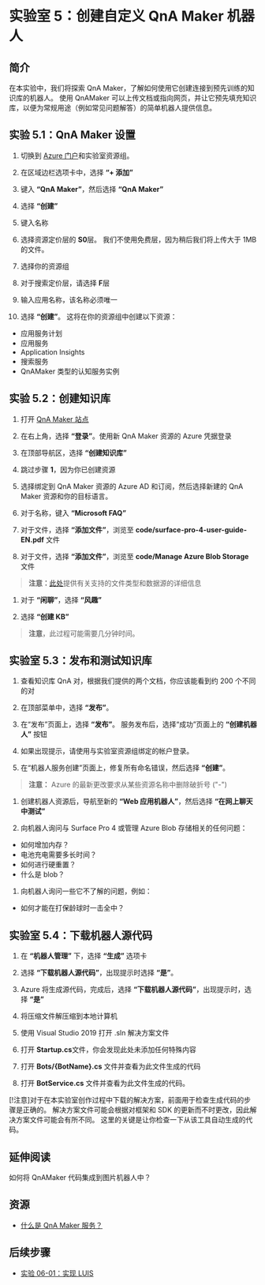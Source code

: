 ﻿# 实验室 5：创建自定义 QnA Maker 机器人

## 简介

在本实验中，我们将探索 QnA Maker，了解如何使用它创建连接到预先训练的知识库的机器人。  使用 QnAMaker 可以上传文档或指向网页，并让它预先填充知识库，以便为常规用途（例如常见问题解答）的简单机器人提供信息。

## 实验 5.1：QnA Maker 设置

1. 切换到 [Azure 门户](https://portal.azure.com)和实验室资源组。

2. 在区域边栏选项卡中，选择 **“+ 添加”**

3. 键入 **“QnA Maker”**，然后选择 **“QnA Maker”**

4. 选择 **“创建”**

5. 键入名称

6. 选择资源定价层的 **S0**层。  我们不使用免费层，因为稍后我们将上传大于 1MB 的文件。

7. 选择你的资源组

8. 对于搜索定价层，请选择 **F**层

9. 输入应用名称，该名称必须唯一

10. 选择 **“创建”**。  这将在你的资源组中创建以下资源：

- 应用服务计划
- 应用服务
- Application Insights
- 搜索服务
- QnAMaker 类型的认知服务实例

## 实验 5.2：创建知识库

1. 打开 [QnA Maker 站点](https://qnamaker.ai)

1. 在右上角，选择 **“登录”**。使用新 QnA Maker 资源的 Azure 凭据登录

1. 在顶部导航区，选择 **“创建知识库”**

1. 跳过步骤 **1**，因为你已创建资源

1. 选择绑定到 QnA Maker 资源的 Azure AD 和订阅，然后选择新建的 QnA Maker 资源和你的目标语言。

1. 对于名称，键入 **“Microsoft FAQ”**

1. 对于文件，选择 **“添加文件”**，浏览至 **code/surface-pro-4-user-guide-EN.pdf** 文件

1. 对于文件，选择 **“添加文件”**，浏览至 **code/Manage Azure Blob Storage** 文件

> **注意：**[此处](https://docs.microsoft.com/zh-cn/azure/cognitive-services/qnamaker/concepts/data-sources-supported)提供有关支持的文件类型和数据源的详细信息

1. 对于 **“闲聊”**，选择 **“风趣”**

1. 选择 **“创建 KB”**

> **注意**，此过程可能需要几分钟时间。

## 实验室 5.3：发布和测试知识库

1. 查看知识库 QnA 对，根据我们提供的两个文档，你应该能看到约 200 个不同的对

1. 在顶部菜单中，选择 **“发布”**。  

1. 在“发布”页面上，选择 **“发布”**。  服务发布后，选择“成功”页面上的 **“创建机器人”** 按钮

1. 如果出现提示，请使用与实验室资源组绑定的帐户登录。

1. 在“机器人服务创建”页面上，修复所有命名错误，然后选择 **“创建”**。

> **注意：** Azure 的最新更改要求从某些资源名称中删除破折号 ("-")

1. 创建机器人资源后，导航至新的 **“Web 应用机器人”**，然后选择 **“在网上聊天中测试”**

1. 向机器人询问与 Surface Pro 4 或管理 Azure Blob 存储相关的任何问题：

- 如何增加内存？
- 电池充电需要多长时间？
- 如何进行硬重置？
- 什么是 blob？

1. 向机器人询问一些它不了解的问题，例如：

- 如何才能在打保龄球时一击全中？

## 实验室 5.4：下载机器人源代码

1. 在 **“机器人管理”** 下，选择 **“生成”** 选项卡

1. 选择 **“下载机器人源代码”**，出现提示时选择 **“是”**。  

1. Azure 将生成源代码，完成后，选择 **“下载机器人源代码”**，出现提示时，选择 **“是”**

1. 将压缩文件解压缩到本地计算机

1. 使用 Visual Studio 2019 打开 .sln 解决方案文件

1. 打开 **Startup.cs**文件，你会发现此处未添加任何特殊内容

1. 打开 **Bots/{BotName}.cs** 文件并查看为此文件生成的代码

1. 打开 **BotService.cs** 文件并查看为此文件生成的代码。

[!注意]对于在本实验室创作过程中下载的解决方案，前面用于检查生成代码的步骤是正确的。  解决方案文件可能会根据对框架和 SDK 的更新而不时更改，因此解决方案文件可能会有所不同。  这里的关键是让你检查一下从该工具自动生成的代码。

## 延伸阅读

如何将 QnAMaker 代码集成到图片机器人中？

## 资源

- [什么是 QnA Maker 服务？](https://docs.microsoft.com/zh-cn/azure/cognitive-services/qnamaker/overview/overview)

## 后续步骤

- [实验 06-01：实现 LUIS](../Lab6-Implement_LUIS/01-Introduction.md)
